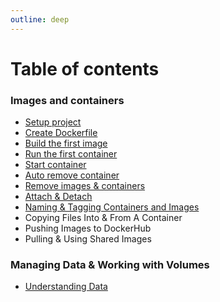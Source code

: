 ```yaml
---
outline: deep
---
```


# Table of contents

### Images and containers

* [Setup project](images-and-containers/setup-project.md)
* [Create Dockerfile](images-and-containers/create-dockerfile.md)
* [Build the first image](images-and-containers/build-the-first-image.md)
* [Run the first container](images-and-containers/run-the-first-container.md)
* [Start container](images-and-containers/start-container.md)
* [Auto remove container](images-and-containers/auto-remove-container.md)
* [Remove images & containers](images-and-containers/remove-images-and-containers.md)
* [Attach & Detach](images-and-containers/attach-and-detach.md)
* [Naming & Tagging Containers and Images](images-and-containers/naming-and-tagging-container-and-images.md)
* Copying Files Into & From A Container
* Pushing Images to DockerHub
* Pulling & Using Shared Images

### Managing Data & Working with Volumes

* [Understanding Data](managing-data-and-working-with-volumes/understanding-data.md)
